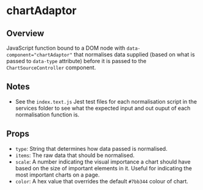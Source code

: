 # chartAdaptor


## Overview
JavaScript function bound to a DOM node with `data-component="chartAdaptor"` that normalises data supplied (based on what is passed to `data-type` attribute) before it is passed to the `ChartSourceController` component.


## Notes
- See the `index.text.js` Jest test files for each normalisation script in the services folder to see what the expected input and out ouput of each normalisation function is.


## Props
- `type`: String that determines how data passed is normalised.
- `items`: The raw data that should be normalised.
- `scale`: A number indicating the visual importance a chart should have based on the size of important elements in it. Useful for indicating the most important charts on a page.
- `color`: A hex value that overrides the default `#7bb344` colour of chart.
